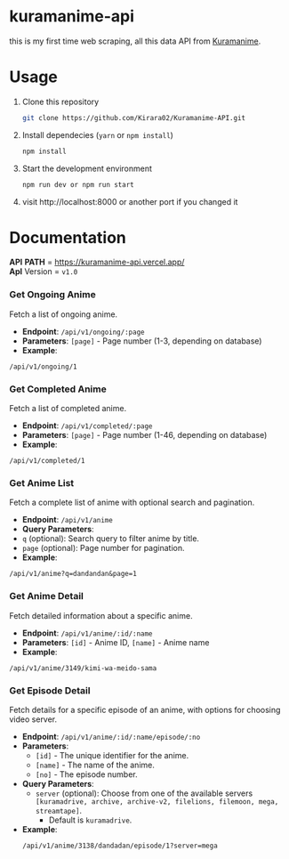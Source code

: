 
# kuramanime-api
this is my first time web scraping, all this data API from [Kuramanime](https://kuramanime.bid/).

# Usage
1. Clone this repository
    ```bash
    git clone https://github.com/Kirara02/Kuramanime-API.git
    ```
2. Install dependecies (`yarn` or `npm install`)
    ```bash
    npm install
    ```
3. Start the development environment
    ```bash
    npm run dev or npm run start
    ```
4. visit http://localhost:8000 or another port if you changed it

# Documentation
__API__ __PATH__ = https://kuramanime-api.vercel.app/
</br>__ApI__ Version = `v1.0`

### Get Ongoing Anime
Fetch a list of ongoing anime.

- **Endpoint**: `/api/v1/ongoing/:page`
- **Parameters**: `[page]` - Page number (1-3, depending on database)
- **Example**:
```
/api/v1/ongoing/1
```

### Get Completed Anime
Fetch a list of completed anime.

- **Endpoint**: `/api/v1/completed/:page`
- **Parameters**: `[page]` - Page number (1-46, depending on database)
- **Example**:
```
/api/v1/completed/1
```

### Get Anime List
Fetch a complete list of anime with optional search and pagination.

- **Endpoint**: `/api/v1/anime`
- **Query Parameters**:
- `q` (optional): Search query to filter anime by title.
- `page` (optional): Page number for pagination.
- **Example**:
```
/api/v1/anime?q=dandandan&page=1
```

### Get Anime Detail
Fetch detailed information about a specific anime.

- **Endpoint**: `/api/v1/anime/:id/:name`
- **Parameters**: `[id]` - Anime ID, `[name]` - Anime name
- **Example**:
```
/api/v1/anime/3149/kimi-wa-meido-sama
```

### Get Episode Detail
Fetch details for a specific episode of an anime, with options for choosing video server.

- **Endpoint**: `/api/v1/anime/:id/:name/episode/:no`
- **Parameters**:
   - `[id]` - The unique identifier for the anime.
   - `[name]` - The name of the anime.
   - `[no]` - The episode number.
- **Query Parameters**:
   - `server` (optional): Choose from one of the available servers `[kuramadrive, archive, archive-v2, filelions, filemoon, mega, streamtape]`.
      - Default is `kuramadrive`.
- **Example**:
    ```
    /api/v1/anime/3138/dandadan/episode/1?server=mega
    ```

